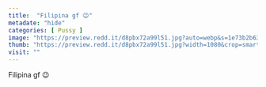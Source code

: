 ```yaml
---
title:  "Filipina gf 😉"
metadate: "hide"
categories: [ Pussy ]
image: "https://preview.redd.it/d8pbx72a99l51.jpg?auto=webp&s=1e73b2b63940a60d7b24eba5917db398705dd71b"
thumb: "https://preview.redd.it/d8pbx72a99l51.jpg?width=1080&crop=smart&auto=webp&s=addf290b52c97e3d2e952572e56be9d43faa0821"
visit: ""
---
```

Filipina gf 😉
